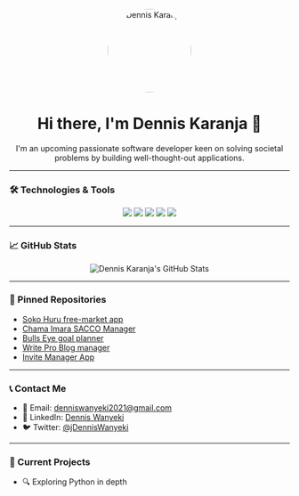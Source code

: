 <!-- Profile Header with Image -->
<p align="center">
  <img src="https://github.com/Denniskaranja2023.png" alt="Dennis Karanja" width="150" style="border-radius: 50%" />
</p>

<h1 align="center">Hi there, I'm Dennis Karanja 👋</h1>

<p align="center">
  I'm an upcoming passionate software developer keen on solving societal problems by building well-thought-out applications.
</p>

---

### 🛠️ Technologies & Tools

<p align="center">
  <img src="https://img.shields.io/badge/-HTML5-E34F26?style=flat&logo=html5&logoColor=fff" />
  <img src="https://img.shields.io/badge/-CSS3-1572B6?style=flat&logo=css3&logoColor=fff" />
  <img src="https://img.shields.io/badge/-Python-3776AB?style=flat&logo=python&logoColor=fff" />
  <img src="https://img.shields.io/badge/-JavaScript-F7DF1E?style=flat&logo=javascript&logoColor=000" />
  <img src="https://img.shields.io/badge/-React-61DAFB?style=flat&logo=react&logoColor=000" />
</p>

---

### 📈 GitHub Stats

<p align="center">
  <img src="https://github-readme-stats.vercel.app/api?username=Denniskaranja2023&show_icons=true&theme=tokyonight" alt="Dennis Karanja's GitHub Stats" />
</p>

---

### 📌 Pinned Repositories

- [Soko Huru free-market app](https://github.com/Denniskaranja2023/soko-huru-project)
- [Chama Imara SACCO Manager](https://github.com/Denniskaranja2023/ChamaImara-SACCO-Manager)
- [Bulls Eye goal planner](https://github.com/Denniskaranja2023/BullsEye-goal-planner)
- [Write Pro Blog manager](https://github.com/Denniskaranja2023/Week-3-Code-Challenge)
- [Invite Manager App](https://github.com/Denniskaranja2023/Week-2-Code-challenge)

---

### 📞 Contact Me

- 📧 Email: [denniswanyeki2021@gmail.com](mailto:denniswanyeki2021@gmail.com)
- 💼 LinkedIn: [Dennis Wanyeki](https://www.linkedin.com/in/denniswanyeki/)
- 🐦 Twitter: [@jDennisWanyeki](https://x.com/DennisWanyeki)

---

### 🚀 Current Projects

- 🔍 Exploring Python in depth

